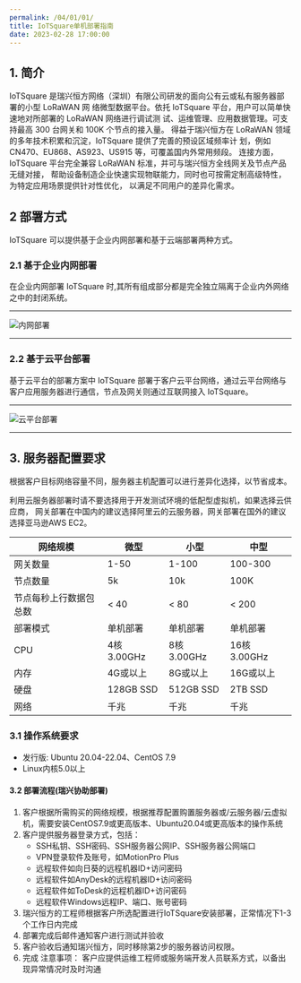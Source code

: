 ```yaml
---
permalink: /04/01/01/
title: IoTSquare单机部署指南
date: 2023-02-28 17:00:00
---
```


## 1. 简介

IoTSquare 是瑞兴恒方网络（深圳）有限公司研发的面向公有云或私有服务器部署的小型 LoRaWAN 网
络微型数据平台。依托 IoTSquare 平台，用户可以简单快速地对所部署的 LoRaWAN 网络进行调试测
试、运维管理、应用数据管理。可支持最高 300 台网关和 100K 个节点的接入量。
得益于瑞兴恒方在 LoRaWAN 领域的多年技术积累和沉淀，IoTSquare 提供了完善的预设区域频率计
划，例如 CN470、EU868、AS923、US915 等，可覆盖国内外常用频段。
连接方面，IoTSquare 平台完全兼容 LoRaWAN 标准，并可与瑞兴恒方全线网关及节点产品无缝对接，
帮助设备制造企业快速实现物联能力，同时也可按需定制高级特性，为特定应用场景提供针对性优化，
以满足不同用户的差异化需求。


## 2 部署方式
IoTSquare 可以提供基于企业内网部署和基于云端部署两种方式。

### 2.1 基于企业内网部署
在企业内网部署 IoTSquare 时,其所有组成部分都是完全独立隔离于企业内外网络之中的封闭系统。

---

![内网部署](https://risinghf-wiki.oss-cn-shenzhen.aliyuncs.com/upload/img/20240626180927.png)

---

### 2.2 基于云平台部署
基于云平台的部署方案中 IoTSquare 部署于客户云平台网络，通过云平台网络与客户应用服务器进行通信，节点及网关则通过互联网接入 IoTSquare。

---

![云平台部署](https://risinghf-wiki.oss-cn-shenzhen.aliyuncs.com/upload/img/20240626180952.png)

---


## 3. 服务器配置要求

根据客户目标网络容量不同，服务器主机配置可以进行差异化选择，以节省成本。

利用云服务器部署时请不要选择用于开发测试环境的低配型虚拟机，如果选择云供应商，
网关部署在中国内的建议选择阿里云的云服务器，网关部署在国外的建议选择亚马逊AWS EC2。

| 网络规模        | 微型         | 小型         | 中型          |
|-------------|------------|------------|-------------|
| 网关数量        | 1-50       | 1-100      | 100-300     |
| 节点数量        | 5k         | 10k        | 100K        |
| 节点每秒上行数据包总数 | < 40       | < 80       | < 200       | 
| 部署模式        | 单机部署       | 单机部署       | 单机部署        | 
| CPU         | 4核 3.00GHz | 8核 3.00GHz | 16核 3.00GHz | 
| 内存          | 4G或以上      | 8G或以上      | 16G或以上      |
| 硬盘          | 128GB SSD  | 512GB SSD  | 2TB SSD     | 
| 网络          | 千兆         | 千兆         | 千兆          |

###  3.1 操作系统要求
* 发行版: Ubuntu 20.04-22.04、CentOS 7.9 
* Linux内核5.0以上

#### 3.2 部署流程(瑞兴协助部署)

1. 客户根据所需购买的网络规模，根据推荐配置购置服务器或/云服务器/云虚拟机，需要安装CentOS7.9或更高版本、Ubuntu20.04或更高版本的操作系统
2. 客户提供服务器登录方式，包括：
   * SSH私钥、SSH密码、SSH服务器公网IP、SSH服务器公网端口
   * VPN登录软件及账号，如MotionPro Plus
   * 远程软件如向日葵的远程机器ID+访问密码
   * 远程软件如AnyDesk的远程机器ID+访问密码
   * 远程软件如ToDesk的远程机器ID+访问密码
   * 远程软件Windows远程IP、端口、账号密码
3. 瑞兴恒方的工程师根据客户所选配置进行IoTSquare安装部署，正常情况下1-3个工作日内完成
5. 部署完成后邮件通知客户进行测试并验收
6. 客户验收后通知瑞兴恒方，同时移除第2步的服务器访问权限。
7. 完成
   注意事项：
   客户应提供运维工程师或服务端开发人员联系方式，以备出现异常情况时及时沟通
